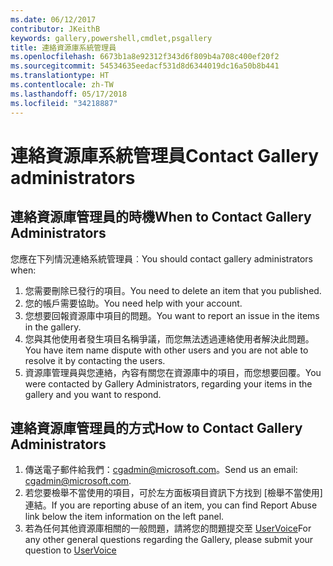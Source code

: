 ```yaml
---
ms.date: 06/12/2017
contributor: JKeithB
keywords: gallery,powershell,cmdlet,psgallery
title: 連絡資源庫系統管理員
ms.openlocfilehash: 6673b1a8e92312f343d6f809b4a708c400ef20f2
ms.sourcegitcommit: 54534635eedacf531d8d6344019dc16a50b8b441
ms.translationtype: HT
ms.contentlocale: zh-TW
ms.lasthandoff: 05/17/2018
ms.locfileid: "34218887"
---
```

# <a name="contact-gallery-administrators"></a><span data-ttu-id="2b18a-103">連絡資源庫系統管理員</span><span class="sxs-lookup"><span data-stu-id="2b18a-103">Contact Gallery administrators</span></span>

## <a name="when-to-contact-gallery-administrators"></a><span data-ttu-id="2b18a-104">連絡資源庫管理員的時機</span><span class="sxs-lookup"><span data-stu-id="2b18a-104">When to Contact Gallery Administrators</span></span>

<span data-ttu-id="2b18a-105">您應在下列情況連絡系統管理員︰</span><span class="sxs-lookup"><span data-stu-id="2b18a-105">You should contact gallery administrators when:</span></span>

1. <span data-ttu-id="2b18a-106">您需要刪除已發行的項目。</span><span class="sxs-lookup"><span data-stu-id="2b18a-106">You need to delete an item that you published.</span></span>
2. <span data-ttu-id="2b18a-107">您的帳戶需要協助。</span><span class="sxs-lookup"><span data-stu-id="2b18a-107">You need help with your account.</span></span>
3. <span data-ttu-id="2b18a-108">您想要回報資源庫中項目的問題。</span><span class="sxs-lookup"><span data-stu-id="2b18a-108">You want to report an issue in the items in the gallery.</span></span>
4. <span data-ttu-id="2b18a-109">您與其他使用者發生項目名稱爭議，而您無法透過連絡使用者解決此問題。</span><span class="sxs-lookup"><span data-stu-id="2b18a-109">You have item name dispute with other users and you are not able to resolve it by contacting the users.</span></span>
5. <span data-ttu-id="2b18a-110">資源庫管理員與您連絡，內容有關您在資源庫中的項目，而您想要回覆。</span><span class="sxs-lookup"><span data-stu-id="2b18a-110">You were contacted by Gallery Administrators, regarding your items in the gallery and you want to respond.</span></span>

## <a name="how-to-contact-gallery-administrators"></a><span data-ttu-id="2b18a-111">連絡資源庫管理員的方式</span><span class="sxs-lookup"><span data-stu-id="2b18a-111">How to Contact Gallery Administrators</span></span>

1. <span data-ttu-id="2b18a-112">傳送電子郵件給我們：cgadmin@microsoft.com。</span><span class="sxs-lookup"><span data-stu-id="2b18a-112">Send us an email: cgadmin@microsoft.com.</span></span>
2. <span data-ttu-id="2b18a-113">若您要檢舉不當使用的項目，可於左方面板項目資訊下方找到 [檢舉不當使用] 連結。</span><span class="sxs-lookup"><span data-stu-id="2b18a-113">If you are reporting abuse of an item, you can find Report Abuse link below the item information on the left panel.</span></span>
3. <span data-ttu-id="2b18a-114">若為任何其他資源庫相關的一般問題，請將您的問題提交至 [UserVoice](http://windowsserver.uservoice.com/forums/301869-powershell)</span><span class="sxs-lookup"><span data-stu-id="2b18a-114">For any other general questions regarding the Gallery, please submit your question to [UserVoice](http://windowsserver.uservoice.com/forums/301869-powershell)</span></span>
